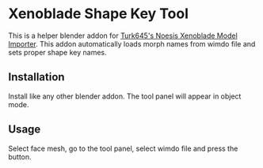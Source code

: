 # Xenoblade Shape Key Tool
This is a helper blender addon for [Turk645's Noesis Xenoblade Model Importer](https://github.com/Turk645/Xenoblade-Switch-Model-Importer-Noesis). This addon automatically loads morph names from wimdo file and sets proper shape key names.

## Installation
Install like any other blender addon. The tool panel will appear in object mode.

## Usage
Select face mesh, go to the tool panel, select wimdo file and press the button.